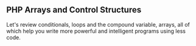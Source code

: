 ## PHP Arrays and Control Structures
Let's review conditionals, loops and the compound variable, arrays, all of which help you write more powerful and intelligent programs using less code.

